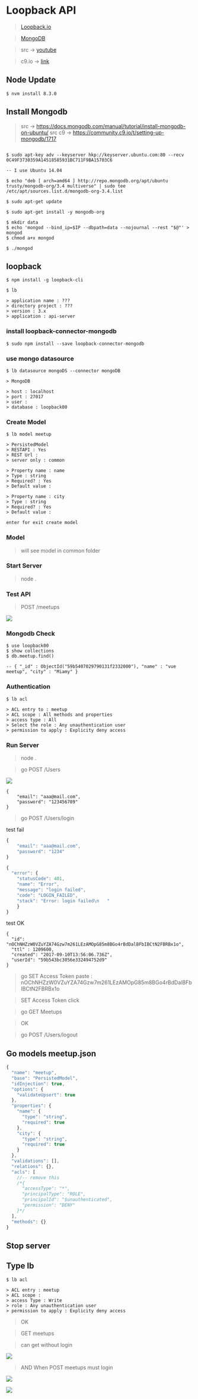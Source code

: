 # Loopback API 

> [Loopback.io](https://loopback.io/)

> [MongoDB](https://docs.mongodb.com/)

> src -> [youtube](https://www.youtube.com/watch?v=UTxhKZuVaG8)

> c9.io -> [link](https://ide.c9.io/isphins/loopback-101)

## Node Update

```
$ nvm install 8.3.0
```

## Install Mongodb

> src -> https://docs.mongodb.com/manual/tutorial/install-mongodb-on-ubuntu/
> src c9 -> https://community.c9.io/t/setting-up-mongodb/1717
```

$ sudo apt-key adv --keyserver hkp://keyserver.ubuntu.com:80 --recv 0C49F3730359A14518585931BC711F9BA15703C6

-- I use Ubuntu 14.04

$ echo "deb [ arch=amd64 ] http://repo.mongodb.org/apt/ubuntu trusty/mongodb-org/3.4 multiverse" | sudo tee /etc/apt/sources.list.d/mongodb-org-3.4.list

$ sudo apt-get update

$ sudo apt-get install -y mongodb-org

$ mkdir data
$ echo 'mongod --bind_ip=$IP --dbpath=data --nojournal --rest "$@"' > mongod
$ chmod a+x mongod

$ ./mongod
```

## loopback

```
$ npm install -g loopback-cli  

$ lb

> application name : ???
> directory project : ???
> version : 3.x
> application : api-server
```

### install loopback-connector-mongodb

```
$ sudo npm install --save loopback-connector-mongodb
```

### use mongo datasource

```
$ lb datasource mongoDS --connector mongoDB

> MongoDB

> host : localhost
> port : 27017
> user : 
> database : loopback00
```

### Create Model

```
$ lb model meetup

> PersistedModel 
> RESTAPI : Yes
> REST Url :
> server only : common

> Property name : name
> Type : string
> Required? : Yes
> Default value :

> Property name : city
> Type : string
> Required? : Yes
> Default value :

enter for exit create model
```

### Model

> will see model in common folder 

### Start Server

> node .

### Test API

> POST /meetups

![](http://www.clipular.com/c/5083098411958272.png?k=_pacJ2yVzAQlBO4FcAP_f95pk48)


### Mongodb Check

```
$ use loopback00
$ show collections
$ db.meetup.find()

-- { "_id" : ObjectId("59b5407029790131f2332000"), "name" : "vue meetup", "city" : "Miamy" }
```

### Authentication 

```
$ lb acl

> ACL entry to : meetup
> ACL scope : All methods and properties  
> access type : All
> Select the role : Any unauthentication user
> permission to apply : Explicity deny access
```

### Run Server 

> node .

> go POST /Users

![](http://www.clipular.com/c/5182653337960448.png?k=4ShqAWIeyy-UPzGVcMby5hgRabI)

```
{
    "email": "aaa@mail.com",
    "password": "123456789"
}
```

> go POST /Users/login

test fail
```js
{
    "email": "aaa@mail.com",
    "password": "1234"
}
```

```js
{
  "error": {
    "statusCode": 401,
    "name": "Error",
    "message": "login failed",
    "code": "LOGIN_FAILED",
    "stack": "Error: login failed\n   "
    }
}
```

test OK

```
{
  "id": "nOChNHZzW0VZuYZA74Gzw7m261LEzAMOpG85m8BGo4rBdDalBFbIBCtN2FBRBx1o",
  "ttl" : 1209600,
  "created": "2017-09-10T13:56:06.736Z",
  "userId": "59b543bc3056e332494752d9"
}
```

> go SET Access Token paste : nOChNHZzW0VZuYZA74Gzw7m261LEzAMOpG85m8BGo4rBdDalBFbIBCtN2FBRBx1o

> SET Access Token click

> go GET Meetups

> OK

> go POST /Users/logout


## Go models meetup.json

```js
{
  "name": "meetup",
  "base": "PersistedModel",
  "idInjection": true,
  "options": {
    "validateUpsert": true
  },
  "properties": {
    "name": {
      "type": "string",
      "required": true
    },
    "city": {
      "type": "string",
      "required": true
    }
  },
  "validations": [],
  "relations": {},
  "acls": [
    //-- remove this
    /*{
      "accessType": "*",
      "principalType": "ROLE",
      "principalId": "$unauthenticated",
      "permission": "DENY"
    }*/
  ],
  "methods": {}
}

```

## Stop server 

## Type lb

```
$ lb acl

> ACL entry : meetup
> ACL scope : 
> access Type : Write
> role : Any unauthentication user
> permission to apply : Explicity deny access
```

> OK

> GET meetups  

> can get without login

![](http://www.clipular.com/c/6025773134905344.png?k=ZkbGjXxIXKCj23UX25s6OmPjYM4)

> AND When POST meetups must login 

![](http://www.clipular.com/c/4956436336738304.png?k=cEqnx4PMIX2jnbQTv3rLysqFavA)

![](http://www.clipular.com/c/4629087351209984.png?k=bcaH3VBQZRlljEq2X-TePNstHrA)